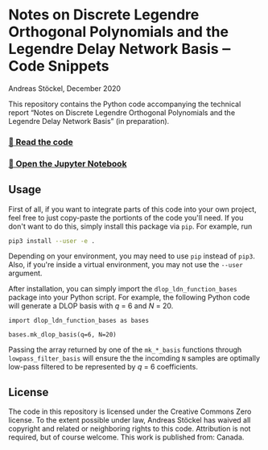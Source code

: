 # Notes on Discrete Legendre Orthogonal Polynomials and the Legendre Delay Network Basis ‒ Code Snippets

Andreas Stöckel, December 2020

This repository contains the Python code accompanying the technical report “Notes on Discrete Legendre Orthogonal Polynomials and the Legendre Delay Network Basis” (in preparation).

### [📝 Read the code](dlop_ldn_function_bases/function_bases.py)

### [📓 Open the Jupyter Notebook](compare_bases.ipynb)

## Usage

First of all, if you want to integrate parts of this code into your own project, feel free to just copy-paste the portionts of the code you'll need. If you don't want to do this, simply install this package via `pip`. For example, run

```sh
pip3 install --user -e .
```

Depending on your environment, you may need to use `pip` instead of `pip3`. Also, if you're inside a virtual environment, you may not use the `--user` argument.

After installation, you can simply import the `dlop_ldn_function_bases` package into your Python script. For example, the following Python code will generate a DLOP basis with *q* = 6 and *N* = 20.
```
import dlop_ldn_function_bases as bases

bases.mk_dlop_basis(q=6, N=20)
```

Passing the array returned by one of the `mk_*_basis` functions through `lowpass_filter_basis` will ensure the the incomding `N` samples are optimally low-pass filtered to be represented by *q* = 6 coefficients.


## License

The code in this repository is licensed under the Creative Commons Zero license. To the extent possible under law, Andreas Stöckel has waived all copyright and related or neighboring rights to this code. Attribution is not required, but of course welcome. This work is published from: Canada.

